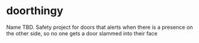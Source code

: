 # doorthingy
Name TBD. Safety project for doors that alerts when there is a presence on the other side, so no one gets a door slammed into their face
